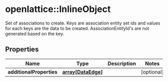 # openlattice::InlineObject

Set of associations to create. Keys are association entity set ids and values for each keys are the data to be created. AssociationEntityId's are not generated based on the key.
## Properties
Name | Type | Description | Notes
------------ | ------------- | ------------- | -------------
**additionalProperties** | [**array[DataEdge]**](DataEdge.md) |  | [optional] 


